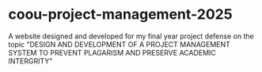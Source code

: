 # coou-project-management-2025
A website designed and developed for my final year project defense on the topic "DESIGN AND DEVELOPMENT OF A PROJECT MANAGEMENT SYSTEM TO PREVENT PLAGARISM AND PRESERVE ACADEMIC INTERGRITY"
